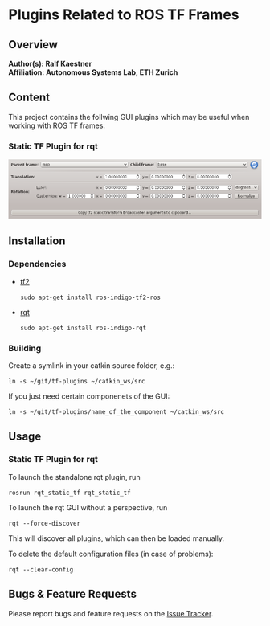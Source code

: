 # Plugins Related to ROS TF Frames

## Overview

**Author(s): Ralf Kaestner</br>
Affiliation: Autonomous Systems Lab, ETH Zurich**

## Content

This project contains the follwing GUI plugins which may be useful when
working with ROS TF frames:

### Static TF Plugin for rqt

![Static TF Plugin for rqt](rqt_static_tf.png)

## Installation

### Dependencies

- [tf2](http://wiki.ros.org/tf2)

  ```
  sudo apt-get install ros-indigo-tf2-ros
  ```
 
- [rqt](http://wiki.ros.org/rqt)

  ```
  sudo apt-get install ros-indigo-rqt
  ```
 
### Building

Create a symlink in your catkin source folder, e.g.:

  ```
  ln -s ~/git/tf-plugins ~/catkin_ws/src
  ```

If you just need certain componenets of the GUI:

  ```
  ln -s ~/git/tf-plugins/name_of_the_component ~/catkin_ws/src
  ```

## Usage

### Static TF Plugin for rqt

To launch the standalone rqt plugin, run

  ```
  rosrun rqt_static_tf rqt_static_tf
  ```

To launch the rqt GUI without a perspective, run

  ```
  rqt --force-discover
  ```

This will discover all plugins, which can then be loaded manually.

To delete the default configuration files (in case of problems):

  ```
  rqt --clear-config
  ```

## Bugs & Feature Requests

Please report bugs and feature requests on the
[Issue Tracker](https://github.com/ethz-asl/tf-plugins).
